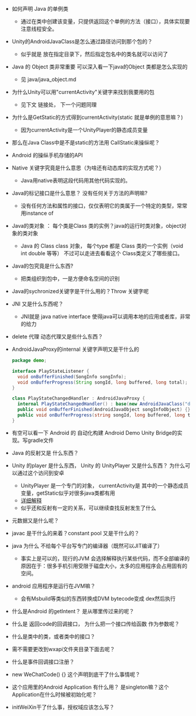- 如何声明 Java 的单例类

  - 通过在类中创建该变量，只提供返回这个单例的方法（接口），具体实现要注意线程安全。

- Unity的AndroidJavaClass是怎么通过路径访问到那个包的？

  - 似乎就是 放在指定目录下，然后指定包名中的类名就可以访问了

- Java  的 Object 类非常重要 可以深入看一下java的Object 类都是怎么实现的

  - 见 java/java_object.md

- 为什么Unity可以用"currentActivity"关键字来找到我要用的包

  - 见下文 链接处， 下一个问题同理

- 为什么是GetStatic的方式得到currentActivity(static 就是单例的意思嘛？)

  - 因为currentActivity是一个UnityPlayer的静态成员变量

- 那么在Java Class中是不是static的方法用 CallStatic来操纵呢？

- Android 的操纵手机存储的API

- Native 关键字究竟是什么意思（为啥还有动态库的实现方式呢？）

  - Java用native表明这段代码用其他代码实现的。

- Java的标记接口是什么意思？ 没有任何关于方法的声明嘛?

  - 没有任何方法和属性的接口，仅仅表明它的类属于一个特定的类型，常常用instance of

- Java的类对象 ： 每个类是Class 类的实例？java的运行时类对象，object对象的类对象

  - Java 的 Class class 对象， 每个type 都是 Class 类的一个实例（void int double 等等） 不过可以走进去看看这个 Class类定义了哪些接口。

- Java的包究竟是什么东西?

  - 把类组织到包中，一是方便命名空间的识别

- Java的sychronized关键字是干什么用的？Throw 关键字呢

- JNI 又是什么东西呢？

  - JNI就是 java native interface 使得java可以调用本地的应用或者库，非常的给力

- delete 代理 动态代理又是些什么东西？

- AndroidJavaProxy的internal 关键字声明又是干什么的

  ```  java  
  package demo;
  
  interface PlayStateListener {
    void onBufferFinished(SongInfo songInfo);
    void onBufferProgress(String songId, long buffered, long total);
  }
  ```



  ``` c# 
  class PlayStateChangedHandler : AndroidJavaProxy {
    internal PlayStateChangedHandler() : base(new AndroidJavaClass("demo.PlayStateListener")) {}
    public void onBufferFinished(AndroidJavaObject songInfoObject) {}
    public void onBufferProgress(string songId, long buffered, long total) {}
  }
  ```



- 有空可以看一下 Android 的 自动化构建 Android Demo Unity Bridge的实现。写gradle文件
- Java 的反射又是 什么东西？
- Unity 的player 是什么东西， Unity 的 UnityPlayer 又是什么东西？ 为什么可以通过这个访问到安卓
  - UnityPlayer 是一个专门的对象， currentActivity是 其中的一个静态成员变量，getStatic似乎对很多java类都有用
  - [详细解释](https://blog.csdn.net/yang8456211/article/details/51331358)
  - 似乎还和反射有一定的关系，可以继续查找反射发生了什么
- 元数据又是什么呢？
- javac 是干什么的来着？constant pool 又是干什么的？
- java 为什么 不给每个平台写专门的编译器（既然可以JIT编译了）
  - 事实上是可以的，现行的JVM 会选择解释执行某些代码，而不全部编译的原因在于：很多手机引用受限于磁盘大小，太多的应用程序会占用固有的空间。
- android 应用程序是运行在JVM嘛？
  - 会有Msbuild等类似的东西转换成DVM bytecode变成 dex然后执行
- 什么是Android 的getIntent？ 是从哪里传过来的呢？
- 什么是 返回code的回调接口， 为什么把一个接口传给函数 作为参数呢？
- 什么是类中的类，或者类中的接口？
- 需不需要更改到wxapi文件夹目录下面去呢？
- 什么是事件回调接口注册？
- new WeChatCode() {} 这个声明到底干了什么事情呢？
- 这个应用里的Android Application 有什么用？ 是singleton嘛？这个Application在什么时候被初始化呢？
- initWeiXin干了什么事，授权域应该怎么写？